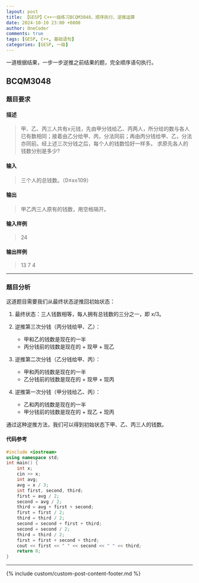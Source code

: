 ```yaml
---
layout: post
title: 【GESP】C++一级练习BCQM3048，顺序执行、逆推运算
date: 2024-10-10 23:00 +0800
author: OneCoder
comments: true
tags: [GESP, C++, 基础语句]
categories: [GESP, 一级]
---
```

一道根据结果，一步一步逆推之前结果的题，完全顺序语句执行。

<!--more-->

## BCQM3048

### 题目要求

#### 描述

>甲、乙、丙三人共有x元钱，先由甲分钱给乙、丙两人，所分给的数与各人已有数相同；接着由乙分给甲、丙，分法同前；再由丙分钱给甲、乙，分法亦同前。经上述三次分钱之后，每个人的钱数恰好一样多。 求原先各人的钱数分别是多少?

#### 输入

>三个人的总钱数。（0≤x≤109）

#### 输出

>甲乙丙三人原有的钱数，用空格隔开。

#### 输入样例

>24

#### 输出样例

>13 7 4

---

### 题目分析

这道题目需要我们从最终状态逆推回初始状态：

1. 最终状态：三人钱数相等，每人拥有总钱数的三分之一，即 x/3。

2. 逆推第三次分钱（丙分钱给甲、乙）：

   - 甲和乙的钱数是现在的一半
   - 丙分钱前的钱数是现在的 + 现甲 + 现乙

3. 逆推第二次分钱（乙分钱给甲、丙）：
   - 甲和丙的钱数是现在的一半
   - 乙分钱前的钱数是现在的 + 现甲 + 现丙

4. 逆推第一次分钱（甲分钱给乙、丙）：
   - 乙和丙的钱数是现在的一半
   - 甲分钱前的钱数是现在的 + 现乙 + 现丙

通过这种逆推方法，我们可以得到初始状态下甲、乙、丙三人的钱数。

#### 代码参考

```cpp
#include <iostream>
using namespace std;
int main() {
    int x;
    cin >> x;
    int avg;
    avg = x / 3;
    int first, second, third;
    first = avg / 2;
    second = avg / 2;
    third = avg + first + second;
    first = first / 2;
    third = third / 2;
    second = second + first + third;
    second = second / 2;
    third = third / 2;
    first = first + second + third;
    cout << first << " " << second << " " << third;
    return 0;
}
```

---

{% include custom/custom-post-content-footer.md %}
